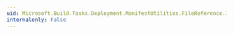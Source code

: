 ```yaml
---
uid: Microsoft.Build.Tasks.Deployment.ManifestUtilities.FileReference.IsDataFile
internalonly: False
---
```

